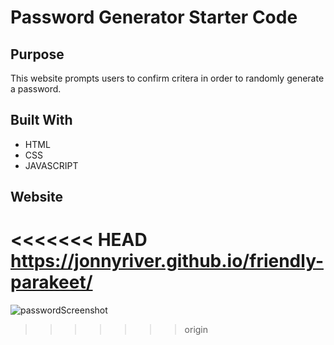 # Password Generator Starter Code

## Purpose

This website prompts users to confirm critera in order to randomly generate a password.

## Built With

- HTML
- CSS
- JAVASCRIPT

## Website

<<<<<<< HEAD
https://jonnyriver.github.io/friendly-parakeet/
=======
![passwordScreenshot](https://user-images.githubusercontent.com/92954684/145101570-c64b2bbb-ceb8-4c0a-ab46-70780f684b52.png)
>>>>>>> origin
